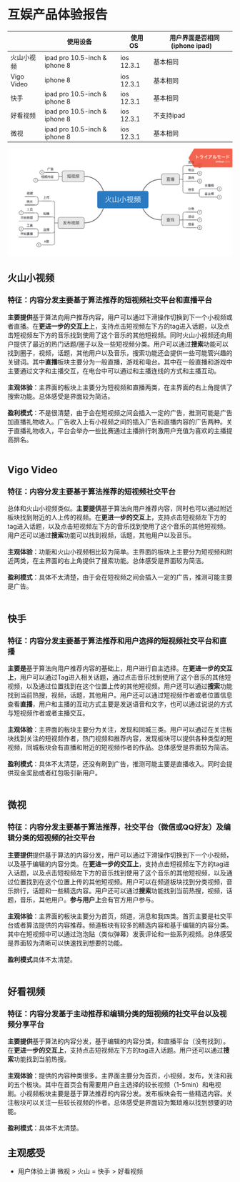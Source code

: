# 互娱产品体验报告

|  | 使用设备 |　使用OS |　用户界面是否相同(iphone ipad) |
| ---- | ---- | ---- | ---- |
| 火山小视频 | ipad pro 10.5-inch & iphone 8 | ios 12.3.1 | 基本相同 |
| Vigo Video | iphone 8 | ios 12.3.1 | 基本相同 |
| 快手 | ipad pro 10.5-inch & iphone 8 | ios 12.3.1 | 基本相同 |
| 好看视频 | ipad pro 10.5-inch & iphone 8 | ios 12.3.1 | 不支持ipad |
| 微视 | ipad pro 10.5-inch  & iphone 8 | ios 12.3.1 | 基本相同 |

<center><img src='img/xmind.png'></img></center>

## 火山小视频
### 特征：内容分发主要基于算法推荐的短视频社交平台和直播平台
**主要提供**基于算法向用户推荐内容，用户可以通过下滑操作切换到下一个小视频或者直播。在**更进一步的交互上**上，支持点击短视频左下方的tag进入话题，以及点击短视频左下方的音乐找到使用了这个音乐的其他短视频。同时火山小视频还向用户提供了最近的热门话题/圈子以及一些短视频分类。用户可以通过**搜索**功能可以找到圈子，视频，话题，其他用户以及音乐，搜索功能还会提供一些可能管兴趣的关键词。其中**直播**板块主要分为一般直播，游戏和电台。其中在一般直播和游戏中主要通过文字和主播交互，在电台中可以通过和主播连线的方式和主播互动。
<br>
<br>
**主观体验**：主界面的板块上主要分为短视频和直播两类，在主界面的右上角提供了搜索功能。总体感受是界面较为简洁。
<br>
<br>
**盈利模式**：不是很清楚，由于会在短视频之间会插入一定的广告，推测可能是广告加直播礼物收入。广告收入上有小视频之间的插入广告和直播内容的广告两种。关于直播礼物收入，平台会举办一些比赛通过主播排行刺激用户充值为喜欢的主播提高排名。
<br>
<br>
## Vigo Video
### 特征：内容分发主要基于算法推荐的短视频社交平台
总体和火山小视频类似。**主要提供**基于算法向用户推荐内容，同时也可以通过附近板块找到附近的人上传的视频。在**更进一步的交互上**，支持点击短视频左下方的tag进入话题，以及点击短视频左下方的音乐找到使用了这个音乐的其他短视频。用户还可以通过**搜索**功能可以找到视频，话题，其他用户以及音乐。
<br>
<br>
**主观体验**：功能和火山小视频相比较为简单。主界面的板块上主要分为短视频和附近两类，在主界面的右上角提供了搜索功能。总体感受是界面较为简洁。
<br>
<br>
**盈利模式**：具体不太清楚，由于会在短视频之间会插入一定的广告，推测可能主要是广告。
<br>
<br>
## 快手
### 特征：内容分发主要基于算法推荐和用户选择的短视频社交平台和直播
**主要是**基于算法向用户推荐内容的基础上，用户进行自主选择。在**更进一步的交互上**，用户可以通过Tag进入相关话题，通过点击音乐找到使用了这个音乐的其他短视频，以及通过位置找到在这个位置上传的其他短视频。用户还可以通过**搜索**功能找到当前热搜，视频，话题，其他用户。用户还可以通过短视频作者或者位置信息查看**直播**，用户和主播的互动方式主要是发送语音和文字，也可以通过说说的方式与短视频作者或者主播交互。
<br>
<br>
**主观体验**：主界面的板块主要分为关注，发现和同城三类。用户可以通过在关注板块找到关注的短视频作者，热门视频和推荐内容，发现板块可以提供各种类型的短视频，同城板块会有直播和附近的短视频作者的作品。总体感受是界面较为简洁。
<br>
<br>
**盈利模式**：具体不太清楚，还没有刷到广告，推测可能主要是直播收入。同时会提供现金奖励或者红包吸引新用户。
<br>
<br>
## 微视
### 特征：内容分发主要基于算法推荐，社交平台（微信或QQ好友）及编辑分类的短视频的社交平台
**主要提供**提供基于算法的内容分发，用户可以通过下滑操作切换到下一个小视频，以及基于编辑的内容分类。在**更进一步的交互上**，支持点击短视频左下方的tag进入话题，以及点击短视频左下方的音乐找到使用了这个音乐的其他短视频，以及通过位置找到在这个位置上传的其他短视频。用户可以在频道板块找到分类视频，音乐排行，话题和一些精选内容。用户还可以通过**搜索**功能找到当前热搜，视频，话题，音乐，其他用户。**参与用户上**会有官方用户参与。
<br>
<br>
**主观体验**：主界面的板块主要分为首页，频道，消息和我四类。首页主要是社交平台或者算法提供的内容推荐。频道板块有较多的精选内容和基于编辑的内容分类。其中在短视频中可以通过泡泡贴（类似弹幕）发表评论和一些系列视频。总体感受是界面较为清晰可以快速找到想要的功能。
<br>
<br>
**盈利模式**具体不太清楚。
<br>
<br>
## 好看视频
### 特征：内容分发基于主动推荐和编辑分类的短视频的社交平台以及视频分享平台
**主要提供**基于算法的内容分发，基于编辑的内容分类，和直播平台（没有找到）。在**更进一步的交互上**，支持点击短视频左下方的tag进入话题。用户还可以通过**搜索**功能找到当前热搜。 
<br>
<br>
**主观体验**：提供的内容种类很多。主界面主要分为首页，小视频，发布，关注和我的五个板块。其中在首页会有需要用户自主选择的较长视频（1-5min）和电视剧。小视频板块主要是基于算法推荐的内容分发。发布板块会有一些精选内容。关注板块可以关注一些较长视频的作者。总体感受是界面较为繁琐难以找到想要的功能。
<br>
<br>
**盈利模式**：具体不太清楚。

## 主观感受
* 用户体验上讲 微视 > 火山 = 快手 > 好看视频  

